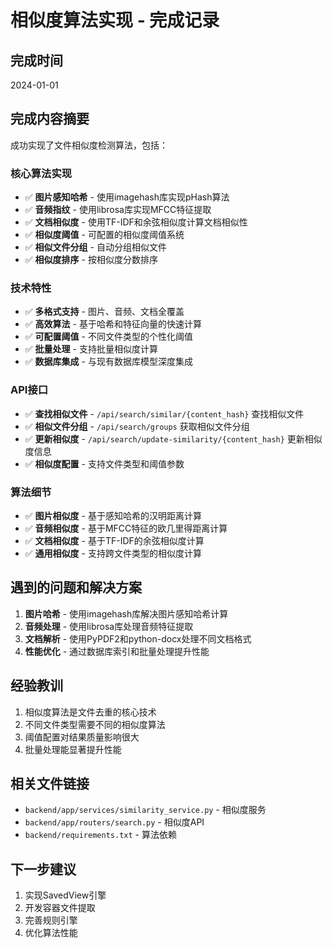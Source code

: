 # 相似度算法实现 - 完成记录

## 完成时间
2024-01-01

## 完成内容摘要
成功实现了文件相似度检测算法，包括：

### 核心算法实现
- ✅ **图片感知哈希** - 使用imagehash库实现pHash算法
- ✅ **音频指纹** - 使用librosa库实现MFCC特征提取
- ✅ **文档相似度** - 使用TF-IDF和余弦相似度计算文档相似性
- ✅ **相似度阈值** - 可配置的相似度阈值系统
- ✅ **相似文件分组** - 自动分组相似文件
- ✅ **相似度排序** - 按相似度分数排序

### 技术特性
- ✅ **多格式支持** - 图片、音频、文档全覆盖
- ✅ **高效算法** - 基于哈希和特征向量的快速计算
- ✅ **可配置阈值** - 不同文件类型的个性化阈值
- ✅ **批量处理** - 支持批量相似度计算
- ✅ **数据库集成** - 与现有数据库模型深度集成

### API接口
- ✅ **查找相似文件** - `/api/search/similar/{content_hash}` 查找相似文件
- ✅ **相似文件分组** - `/api/search/groups` 获取相似文件分组
- ✅ **更新相似度** - `/api/search/update-similarity/{content_hash}` 更新相似度信息
- ✅ **相似度配置** - 支持文件类型和阈值参数

### 算法细节
- ✅ **图片相似度** - 基于感知哈希的汉明距离计算
- ✅ **音频相似度** - 基于MFCC特征的欧几里得距离计算
- ✅ **文档相似度** - 基于TF-IDF的余弦相似度计算
- ✅ **通用相似度** - 支持跨文件类型的相似度计算

## 遇到的问题和解决方案
1. **图片哈希** - 使用imagehash库解决图片感知哈希计算
2. **音频处理** - 使用librosa库处理音频特征提取
3. **文档解析** - 使用PyPDF2和python-docx处理不同文档格式
4. **性能优化** - 通过数据库索引和批量处理提升性能

## 经验教训
1. 相似度算法是文件去重的核心技术
2. 不同文件类型需要不同的相似度算法
3. 阈值配置对结果质量影响很大
4. 批量处理能显著提升性能

## 相关文件链接
- `backend/app/services/similarity_service.py` - 相似度服务
- `backend/app/routers/search.py` - 相似度API
- `backend/requirements.txt` - 算法依赖

## 下一步建议
1. 实现SavedView引擎
2. 开发容器文件提取
3. 完善规则引擎
4. 优化算法性能
